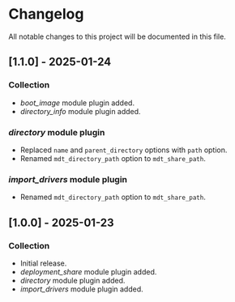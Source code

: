 # Changelog

All notable changes to this project will be documented in this file.

## [1.1.0] - 2025-01-24

### Collection

- *boot_image* module plugin added.
- *directory_info* module plugin added.

### *directory* module plugin

- Replaced `name` and `parent_directory` options with `path` option.
- Renamed `mdt_directory_path` option to `mdt_share_path`.

### *import_drivers* module plugin

- Renamed `mdt_directory_path` option to `mdt_share_path`.

## [1.0.0] - 2025-01-23

### Collection

- Initial release.
- *deployment_share* module plugin added.
- *directory* module plugin added.
- *import_drivers* module plugin added.

